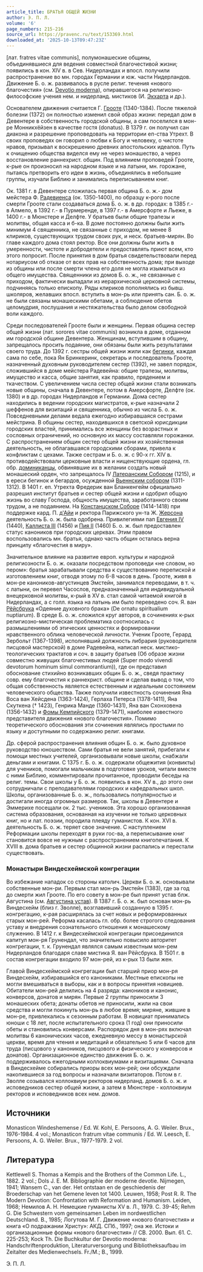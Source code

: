 ```yaml
---
article_title: БРАТЬЯ ОБЩЕЙ ЖИЗНИ
author: Э. П. Л.
volume: '6'
page_numbers: 215-216
source_url: https://pravenc.ru/text/153369.html
downloaded_at: '2025-10-13T09:47:23Z'
---
```


[лат. fratres vitae communis], полумонашеские общины, объединявшиеся для ведения совместной благочестивой жизни; появились в кон. XIV в. в Сев. Нидерландах и впосл. получили распространение во мн. городах Германии и юж. части Нидерландов. Движение Б. о. ж. развивалось в русле религ. течения «нового благочестия» (см. [Devotio moderna](<https://pravenc.ru/text/Devotio moderna.html>)), опиравшегося на религиозно-философские учения нем. и нидерланд. мистиков (И. [Экхарта](https://pravenc.ru/text/Экхарта.html) и др.).

Основателем движения считается Г. [Грооте](https://pravenc.ru/text/Грооте.html) (1340-1384). После тяжелой болезни (1372) он полностью изменил свой образ жизни: передал дом в Девентере в собственность городской общины, а сам поселился в мон-ре Монникхёйзен в качестве гостя (donatus). В 1379 г. он получил сан диакона и разрешение проповедовать на территории еп-ства Утрехт. В своих проповедях он говорил о любви к Богу и человеку, о чистоте нравов, призывал к воскрешению древних апостольских идеалов. Путь к очищению общества виделся ему не через монашество, а через восстановление раннехрист. общин. Под влиянием проповедей Грооте, к-рые он произносил на народном языке и на латыни, мн. горожане, пытаясь претворить его идеи в жизнь, объединялись в небольшие группы, изучали Библию и занимались переписыванием книг.

Ок. 1381 г. в Девентере сложилась первая община Б. о. ж.- дом мейстера Ф. [Радевиенса](https://pravenc.ru/text/Радевиенса.html) (ок. 1350-1400), по образцу к-рого после смерти Грооте стали создаваться дома Б. о. ж. в др. городах: в 1385 г.- в Алмело, в 1392 г.- в Пурмеренде, в 1397 г.- в Амерсфорте и Льеже, в 1400 г.- в Мюнстере и Делфте. У братьев были общие трапезы и молитвы, общая касса и б-ка. В доме постоянно должны были жить минимум 4 священника, не связанные с приходом, не менее 8 клириков, существующих трудом своих рук, и неск. братьев-мирян. Во главе каждого дома стоял ректор. Все они должны были жить в умеренности, чистоте и добродетели и предоставлять приют всем, кто этого попросит. После принятия в дом братья свидетельствовали перед нотариусом об отказе от всех прав на собственность дома; при выходе из общины или после смерти члена его доля не могла изыматься из общего имущества. Священники из домов Б. о. ж., не связанные с приходом, фактически выпадали из иерархической церковной системы, подчиняясь только епископу. Ряды клириков пополнялись из бывш. школяров, желавших впосл. вступить в мон-рь или принять сан. Б. о. ж. не были связаны монашескими обетами, а соблюдение обетов целомудрия, послушания и нестяжательства было делом свободной воли каждого.

Среди последователей Грооте были и женщины. Первая община сестер общей жизни (лат. sorores vitae communis) возникла в доме, отданном им городской общине Девентера. Женщинам, вступившим в общину, запрещалось просить подаяние, они обязаны были жить результатами своего труда. До 1392 г. сестры общей жизни жили как [бегинки](https://pravenc.ru/text/бегинки.html), каждая сама по себе, пока Ян Бринкеринк, секретарь и последователь Грооте, назначенный духовным руководителем сестер (1392), не завел порядок, сложившийся в доме мейстера Радевейна: общие трапезы, молитвы, имущество и касса, общие занятия, как правило, прядением и ткачеством. С увеличением числа сестер общей жизни стали возникать новые общины, сначала в Девентере, потом в Амерсфорте, Делфте (ок. 1380) и в др. городах Нидерландов и Германии. Дома сестер находились в ведении городских магистратов, к-рые назначали 2 шеффенов для визитаций и священника, обычно из числа Б. о. ж. Повседневными делами ведала ежегодно избиравшаяся сестрами мейстрина. В общины сестер, находившихся в светской юрисдикции городских властей, принимались все женщины без возрастных и сословных ограничений, но основную их массу составляли горожанки. С распространением общин сестер общей жизни их хозяйственная деятельность, не облагавшаяся городскими сборами, привела к конфликтам с цехами. Также сестрам и Б. о. ж. с 90-х гг. XIV в. противодействовали церковные власти и нищенствующие ордена, гл. обр. [доминиканцы](https://pravenc.ru/text/доминиканцы.html), обвинявшие их в желании создать новый монашеский орден, что запрещалось IV [Латеранским Собором](<https://pravenc.ru/text/Латеранским Собором.html>) (1215), и в ереси бегинок и бегардов, осужденной [Вьеннским собором](<https://pravenc.ru/text/Вьеннским собором.html>) (1311-1312). В 1401 г. еп. Утрехта Фредерик ван Бланкенгейм официально разрешил институт братьев и сестер общей жизни и одобрил общую жизнь во славу Господа, общность имущества, заработанного своим трудом, а не подаянием. На [Констанцском Соборе](<https://pravenc.ru/text/Констанцский Собор.html>) (1414-1418) при поддержке кард. П. [д'Айи](https://pravenc.ru/text/дx27Айи.html) и ректора Парижского ун-та Ж. [Жерсона](https://pravenc.ru/text/Жерсона.html) деятельность Б. о. ж. была одобрена. Привилегиями пап [Евгения IV](<https://pravenc.ru/text/Евгения IV.html>) (1440), [Каллиста III](<https://pravenc.ru/text/Каллиста III.html>) (1456) и [Пия II](<https://pravenc.ru/text/Пий II.html>) (1460) Б. о. ж. был предоставлен статус каноников при городских церквах. Этим правом воспользовались мн. братья, однако часть общин осталась верна принципу «благочестия в миру».

Значительное влияние на развитие европ. культуры и народной религиозности Б. о. ж. оказали посредством проповеди «не словом, но пером»: братья зарабатывали средства к существованию перепиской и изготовлением книг, отводя этому по 6-8 часов в день. Грооте, живя в мон-ре каноников-августинцев Эмстейн, занимался переводами, в т. ч. с латыни, он перевел Часослов, предназначенный для индивидуальной внецерковной молитвы, к-рый в XV в. стал самой читаемой книгой в Нидерландах, а с голл. языка на латынь им было переведено соч. Я. ван [Рёйсбрука](https://pravenc.ru/text/Рёйсбрука.html) «Одеяние духовного брака» (De ornatu spiritualium nuptiarum). В среде Б. о. ж. сложился круг авторов, в сочинениях к-рых религиозно-мистическая проблематика соотносилась с размышлениями об этических ценностях и формировании нравственного облика человеческой личности. Ученик Грооте, Герард Зербольт (1367-1398), исполнявший должность либрария (руководителя писцовой мастерской) в доме Радевейна, написал неск. мистико-теологических трактатов и соч. в защиту братьев (Об образе жизни совместно живущих благочестивых людей (Super modo vivendi devotorum hominum simul commorantium)), где он представил обоснование стихийно возникавших общин Б. о. ж., сведя практику совр. ему благочестия к раннехрист. общине и сделав вывод о том, что общая собственность является естественным и идеальным состоянием человеческого общества. Также получили известность сочинения Яна Воса ван Хейсдена (1363-1424), Герлаха Петерса (1378-1411), Яна Скуткена († 1423), Генрика Манде (1360-1431), Яна ван Схонховена (1356-1432) и [Фомы Кемпийского](<https://pravenc.ru/text/Фомы Кемпийского.html>) (1379-1471), наиболее известного представителя движения «нового благочестия». Помимо теоретического обоснования эти сочинения являлись простыми по языку и доступными по содержанию религ. книгами.

Др. сферой распространения влияния общин Б. о. ж. было духовное руководство юношеством. Сами братья не вели занятий, прибегали к помощи местных учителей, организовывали новые школы, снабжали деньгами и книгами. С 1375 г. Б. о. ж. содержали общежития (конвикты) для учеников, помогали мальчикам в подготовке уроков, читали вместе с ними Библию, комментировали прочитанное, проводили беседы на религ. темы. Свои школы у Б. о. ж. появились в кон. XV в., до этого они сотрудничали с преподавателями городских и кафедральных школ. Школы, организованные Б. о. ж., пользовались популярностью и достигали иногда огромных размеров. Так, школы в Девентере и Эммерихе посещали ок. 2 тыс. учеников. Эта хорошо организованная система образования, основанная на изучении не только церковных книг, но и лат. поэзии, породила плеяду гуманистов. К кон. XVI в. деятельность Б. о. ж. теряет свое значение. С наступлением Реформации школы переходят в руки гос-ва, а переписывание книг становится вовсе не нужным с распространением книгопечатания. К XVIII в. дома братьев и сестер общинной жизни распались и перестали существовать.

### Монастыри Виндесхеймской конгрегации

Во избежание нападок со стороны католич. Церкви Б. о. ж. основывали собственные мон-ри. Первым стал мон-рь Эмстейн (1383), где за год до смерти жил Грооте. По его совету в мон-ре был принят устав блж. Августина (см. [Августина устав](<https://pravenc.ru/text/Августина устав.html>)). В 1387 г. Б. о. ж. был основан мон-рь Виндесхейм (близ г. Зволле), возглавивший созданную в 1395 г. конгрегацию, к-рая расширялась за счет новых и реформированных старых мон-рей. Реформа касалась гл. обр. более строгого следования уставу и внедрения сознательного отношения к монашескому служению. В 1412 г. к Виндесхеймской конгрегации присоединился капитул мон-ря Грунендал, что значительно повысило авторитет конгрегации, т. к. Грунендал являлся самым известным мон-рем Нидерландов благодаря славе мистика Я. ван Рёйсбрука. В 1501 г. в состав конгрегации входило 97 мон-рей, из к-рых 13 были жен.

Главой Виндесхеймской конгрегации был старший приор мон-ря Виндесхейм, избиравшийся его канониками. Местные епископы не могли вмешиваться в выборы, как и в вопросы принятия новициев. Обитатели мон-рей делились на 4 разряда: каноников и канонис, конверсов, донатов и мирян. Первые 2 группы приносили 3 монашеских обета; донаты обетов не приносили, жили на свои средства и могли покинуть мон-рь в любое время; миряне, жившие в мон-ре, привлекались к сезонным работам. В новициат принимались юноши с 18 лет, после испытательного срока (1 год) они приносили обеты и становились конверсами. Распорядок дня в мон-рях включал молитвы 6 канонических часов, ежедневную мессу в монастырской церкви, время для чтения и медитаций и обязательно 5 или 6 часов для труда (писцового у каноников, писцового и физического у конверсов и донатов). Организационное единство движения Б. о. ж. поддерживалось ежегодными коллоквиумами и визитациями. Сначала в Виндесхейме собирались приоры всех мон-рей; они обсуждали накопившиеся за год вопросы и назначали визитаторов. Потом в г. Зволле созывался коллоквиум ректоров нидерланд. домов Б. о. ж. и исповедников сестер общей жизни, а затем в Мюнстере - коллоквиум ректоров и исповедников всех нем. домов.

## Источники

Monasticon Windeshemense / Ed. W. Kohl, E. Persoons, A. G. Weiler. Brux., 1976-1984. 4 vol.; Monasticon fratrum vitae communis / Ed. W. Leesch, E. Persoons, A. G. Weiler. Brux., 1977-1979. 2 vol.

## Литература

Kettlewell S. Thomas a Kempis and the Brothers of the Common Life. L., 1882. 2 vol.; Dols J. E. M. Bibliographie der moderne devotie. Nijmegen, 1941; Wansem C., van der. Het ontstaan en de geschiedenis der Broederschap van het Gemene leven tot 1400. Leuwen, 1958; Post R. R. The Modern Devotion: Confrontation with Reformation and Humanism. Leiden, 1968; Немилов А. Н. Немецкие гуманисты XV в. Л., 1979. С. 39-45; Rehm G. Die Schwestern vom gemeinsamen Leben im nordwestlichen Deutschland. B., 1985; Логутова М. Г. Движение «нового благочестия» и книга «О подражании Христу»: АКД. СПб., 1997; она же. Истоки и организационные формы «нового благочестия» // СВ. 2000. Вып. 61. С. 225-253; Kock Th. Die Buchkultur der Devotio moderna: Handschriftenproduktion, Literaturversorgung und Bibliotheksaufbau im Zeitalter des Medienwechsels. Fr./M.; B., 1999.

Э. П. Л.

